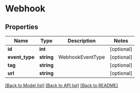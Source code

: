 # Webhook

## Properties
| Name           | Type       | Description      | Notes      |
|----------------|------------|------------------|------------|
| **id**         | **int**    |                  | [optional] |
| **event_type** | **string** | WebhookEventType | [optional] |
| **tag**        | **string** |                  | [optional] |
| **url**        | **string** |                  | [optional] |

[[Back to Model list]](../../README.md#documentation-for-models) [[Back to API list]](../../README.md#documentation-for-api-endpoints) [[Back to README]](../../README.md)

